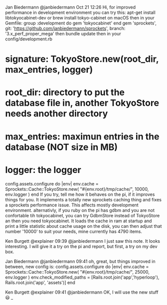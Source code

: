 Jan Biedermann @janbiedermann Oct 21 12:26
Hi, for improved performance in development environment you can try this:
apt-get install libtokyocabinet-dev
or brew install tokyo-cabinet on macOS
then in your Gemfile:
group :development do
  gem 'tokyocabinet'
end
gem 'sprockets', git: 'https://github.com/janbiedermann/sprockets', branch: '3.x_perf_proper_mega'
then
bundle update
then in your config/development.rb
  # signature: TokyoStore.new(root_dir, max_entries, logger)
  # root_dir: directory to put the database file in, another TokyoStore needs another directory
  # max_entries: maximun entries in the database (NOT size in MB)
  # logger: the logger
  config.assets.configure do |env|
    env.cache = Sprockets::Cache::TokyoStore.new(
      "#{env.root}/tmp/cache/",
      10000,
      env.logger
    )
  end
If you try, tell me how it behaves on the pi, if it improves things for you. It implements a totally new sprockets caching thing and fixes a sprockets performance issue. This affects mostly development environment.
alternativly, if you ruby on the pi has gdbm and you are not confortable tih tokyocabinet, you can try GdbmStore instead of TokyoStore an then you need tokyocabinet.
It loads the cache in ram at startup and print a little statistic about cache usage on the disk, you can then adjust that number '10000' to suit your needs, mine currently has 4790 items.

Ken Burgett @explainer 09:39
@janbiedermann I just saw this note. It looks interesting. I will give it a try on the pi and report, but first, a try on my dev box.

Jan Biedermann @janbiedermann 09:41
oh, great, but things improved in between, new config is:
  config.assets.configure do |env|
    env.cache = Sprockets::Cache::TokyoStore.new(
      "#{env.root}/tmp/cache/",
      25000,
      env.logger
    )
    env.check_modified_paths = [Rails.root.join('app','hyperloop'), Rails.root.join('app', 'assets')]
  end

Ken Burgett @explainer 09:41
@janbiedermann OK, I will use the new stuff :smiley:
_
 

